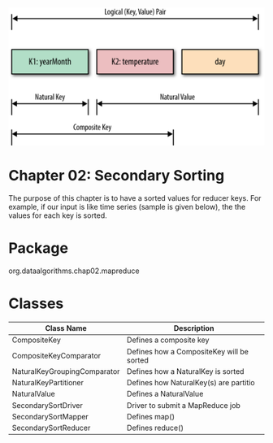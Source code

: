 ![Secondary Sorting](./secondary_sorting.png)


Chapter 02: Secondary Sorting
==========
The purpose of this chapter is to have a sorted values 
for reducer keys.  For example, if our input is like 
time series (sample is given below), the the values for 
each key is sorted. 

Package 
=======
org.dataalgorithms.chap02.mapreduce

Classes
=======

Class Name                   | Description                                |
---------------------------- | ------------------------------------------ | 
CompositeKey                 | Defines a composite key                    | 
CompositeKeyComparator       | Defines how a CompositeKey will be sorted  | 
NaturalKeyGroupingComparator | Defines how a NaturalKey is sorted         | 
NaturalKeyPartitioner        | Defines how NaturalKey(s) are partitio     | 
NaturalValue                 | Defines a NaturalValue                     | 
SecondarySortDriver          | Driver to submit a MapReduce job           | 
SecondarySortMapper          | Defines map()                              | 
SecondarySortReducer         | Defines reduce()                           | 

